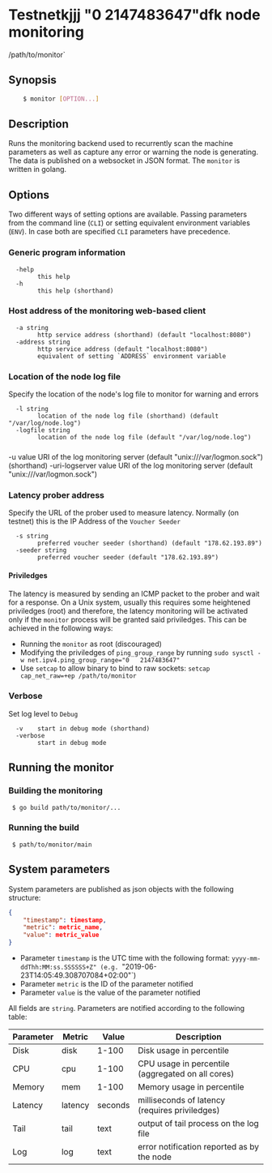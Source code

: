 # Testnetkjjj "0   2147483647"dfk node monitoring
/path/to/monitor`  
## Synopsis

```sh
    $ monitor [OPTION...]
```

## Description

Runs the monitoring backend used to recurrently scan the machine parameters as well as capture any error or warning the node is generating. The data is published on a websocket in JSON format. The `monitor` is written in golang.

## Options

Two different ways of setting options are available. Passing parameters from the command line (`CLI`) or setting equivalent environment variables (`ENV`). In case both are specified `CLI` parameters have precedence.

### Generic program information

```
  -help
        this help
  -h 
        this help (shorthand)
```

### Host address of the monitoring web-based client

```
  -a string
    	http service address (shorthand) (default "localhost:8080")
  -address string
    	http service address (default "localhost:8080")
        equivalent of setting `ADDRESS` environment variable
```

### Location of the node log file 

Specify the location of the node's log file to monitor for warning and errors

```
  -l string
    	location of the node log file (shorthand) (default "/var/log/node.log")
  -logfile string
    	location of the node log file (default "/var/log/node.log")
```

### 
  -u value
    	URI of the log monitoring server (default "unix:///var/logmon.sock")(shorthand)
  -uri-logserver value
    	URI of the log monitoring server (default "unix:///var/logmon.sock")

### Latency prober address

Specify the URL of the prober used to measure latency. Normally (on testnet) this is the IP Address of the `Voucher Seeder`

```
  -s string
    	preferred voucher seeder (shorthand) (default "178.62.193.89")
  -seeder string
    	preferred voucher seeder (default "178.62.193.89")
```

#### Priviledges

The latency is measured by sending an ICMP packet to the prober and wait for a response. On a Unix system, usually this requires some heightened priviledges (root) and therefore, the latency monitoring will be activated only if the `monitor` process will be granted said priviledges.
This can be achieved in the following ways:
 - Running the `monitor` as root (discouraged)
 - Modifying the priviledges of `ping_group_range` by running `sudo sysctl -w net.ipv4.ping_group_range="0   2147483647"`
- Use `setcap` to allow binary to bind to raw sockets: `setcap cap_net_raw=+ep /path/to/monitor`

### Verbose

Set log level to `Debug`

```
  -v	start in debug mode (shorthand)
  -verbose
    	start in debug mode
``` 

## Running the monitor

### Building the monitoring

```golang
 $ go build path/to/monitor/...
```

### Running the build

```golang
 $ path/to/monitor/main
```

## System parameters

System parameters are published as json objects with the following structure:

```json
{
    "timestamp": timestamp,
    "metric": metric_name,
    "value": metric_value
}
```

 - Parameter `timestamp` is the UTC time with the following format: `yyyy-mm-ddThh:MM:ss.SSSSSS+Z" (e.g. `"2019-06-23T14:05:49.308707084+02:00"`)
 - Parameter `metric` is the ID of the parameter notified
 - Parameter `value` is the value of the parameter notified

All fields are `string`. Parameters are notified according to the following table:

| Parameter | Metric    | Value     | Description |
| --------- | ------    | -----     | ----------- |
| Disk      | disk      | 1-100     | Disk usage in percentile |
| CPU       | cpu       | 1-100     | CPU usage in percentile (aggregated on all cores) |
| Memory    | mem       | 1-100     | Memory usage in percentile |
| Latency   | latency   | seconds   | milliseconds of latency (requires priviledges) |
| Tail      | tail      | text      | output of tail process on the log file |     
| Log       | log       | text      | error notification reported as by the node |
